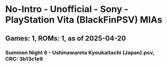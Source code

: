 # No-Intro - Unofficial - Sony - PlayStation Vita (BlackFinPSV) MIAs
## Games: 1, ROMs: 1, as of 2025-04-20

### Summon Night 6 - Ushinawareta Kyoukaitachi (Japan).psv, CRC: 3b13c1e9

